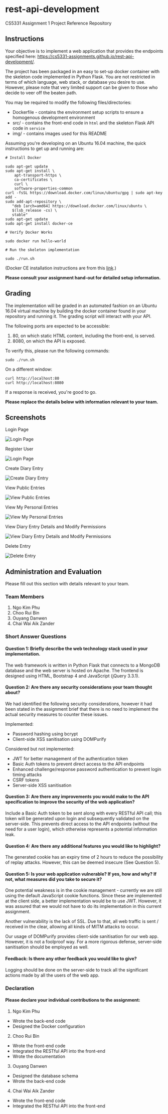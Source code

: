 # rest-api-development

CS5331 Assignment 1 Project Reference Repository

## Instructions

Your objective is to implement a web application that provides the endpoints
specified here: https://cs5331-assignments.github.io/rest-api-development/.

The project has been packaged in an easy to set-up docker container with the
skeleton code implemented in Python Flask. You are not restricted in terms of
which language, web stack, or database you desire to use. However, please note
that very limited support can be given to those who decide to veer off the
beaten path.

You may be required to modify the following files/directories:

- Dockerfile - contains the environment setup scripts to ensure a homogenous
  development environment
- src/ - contains the front-end code in `html` and the skeleton Flask API code
  in `service`
- img/ - contains images used for this README

Assuming you're developing on an Ubuntu 16.04 machine, the quick instructions
to get up and running are:

```
# Install Docker

sudo apt-get update
sudo apt-get install \
    apt-transport-https \
    ca-certificates \
    curl \
    software-properties-common
curl -fsSL https://download.docker.com/linux/ubuntu/gpg | sudo apt-key add -
sudo add-apt-repository \
   "deb [arch=amd64] https://download.docker.com/linux/ubuntu \
   $(lsb_release -cs) \
   stable"
sudo apt-get update
sudo apt-get install docker-ce

# Verify Docker Works

sudo docker run hello-world

# Run the skeleton implementation

sudo ./run.sh
```

(Docker CE installation instructions are from this
[link](https://docs.docker.com/install/linux/docker-ce/ubuntu/#install-using-the-repository).)

**Please consult your assignment hand-out for detailed setup information.**

## Grading

The implementation will be graded in an automated fashion on an Ubuntu 16.04
virtual machine by building the docker container found in your repository and
running it. The grading script will interact with your API.

The following ports are expected to be accessible:

1. 80, on which static HTML content, including the front-end, is served.
2. 8080, on which the API is exposed.

To verify this, please run the following commands:

```
sudo ./run.sh
```

On a different window:

```
curl http://localhost:80
curl http://localhost:8080
```

If a response is received, you're good to go.

**Please replace the details below with information relevant to your team.**

## Screenshots

Login Page

![Login Page](./img/login.png)

Register User

![Login Page](./img/register.png)

Create Diary Entry

![Create Diary Entry](./img/createentry.png)

View Public Entries

![View Public Entries](./img/viewpublicentries.png)

View My Personal Entries

![View My Personal Entries](./img/viewmyentries.png)

View Diary Entry Details and Modify Permissions

![View Diary Entry Details and Modify Permissions](./img/viewentrydialog.png)

Delete Entry

![Delete Entry](./img/deleteentry.png)

## Administration and Evaluation

Please fill out this section with details relevant to your team.

### Team Members

1. Ngo Kim Phu
2. Choo Rui Bin
3. Ouyang Danwen
4. Chai Wai Aik Zander

### Short Answer Questions

#### Question 1: Briefly describe the web technology stack used in your implementation.

The web framework is written in Python Flask that connects to a MongoDB database and the web server is hosted on Apache.
The frontend is designed using HTML, Bootstrap 4 and JavaScript (jQuery 3.3.1).

#### Question 2: Are there any security considerations your team thought about?

We had identified the following security considerations, however it had been stated in the assignment brief that there is no need to implement the actual security measures to counter these issues.

Implemented:
- Password hashing using bcrypt
- Client-side XSS sanitisation using DOMPurify

Considered but not implemented:
- JWT for better management of the authentication token
- Basic Auth tokens to prevent direct access to the API endpoints
- Enhanced challenge/response password authentication to prevent login timing attacks
- CSRF tokens
- Server-side XSS sanitisation

#### Question 3: Are there any improvements you would make to the API specification to improve the security of the web application?

Include a Basic Auth token to be sent along with every RESTful API call; this token will be generated upon login and subsequently validated on the server-side. This prevents direct access to the API endpoints (without the need for a user login), which otherwise represents a potential information leak.

#### Question 4: Are there any additional features you would like to highlight?

The generated cookie has an expiry time of 2 hours to reduce the possibility of replay attacks. However, this can be deemed insecure (See Question 5).

#### Question 5: Is your web application vulnerable? If yes, how and why? If not, what measures did you take to secure it?

One potential weakness is in the cookie management - currently we are still using the default JavaScript cookie functions. Since these are implemented at the client side, a better implementation would be to use JWT. However, it was assured that we would not have to do its implementation in this current assignment.

Another vulnerability is the lack of SSL. Due to that, all web traffic is sent / received in the clear, allowing all kinds of MITM attacks to occur.

Our usage of DOMPurify provides client-side sanitisation for our web app. However, it is not a foolproof way. For a more rigorous defense, server-side sanitisation should be employed as well.

#### Feedback: Is there any other feedback you would like to give?

Logging should be done on the server-side to track all the significant actions made by all the users of the web app.

### Declaration

#### Please declare your individual contributions to the assignment:

1. Ngo Kim Phu
  - Wrote the back-end code
  - Designed the Docker configuration
2. Choo Rui Bin
  - Wrote the front-end code
  - Integrated the RESTful API into the front-end
  - Wrote the documentation
3. Ouyang Danwen
  - Designed the database schema
  - Wrote the back-end code
4. Chai Wai Aik Zander
  - Wrote the front-end code
  - Integrated the RESTful API into the front-end